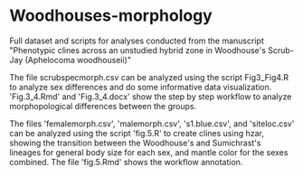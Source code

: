 # Woodhouses-morphology
Full dataset and scripts for analyses conducted from the manuscript "Phenotypic clines across an unstudied hybrid zone in Woodhouse's Scrub-Jay (Aphelocoma woodhouseii)"

The file scrubspecmorph.csv can be analyzed using the script Fig3_Fig4.R to analyze sex differences and do some informative data visualization. 'Fig.3_4.Rmd' and 'Fig.3_4.docx' show the step by step workflow to analyze morphopological differences between the groups.

The files 'femalemorph.csv', 'malemorph.csv', 's1.blue.csv', and 'siteloc.csv' can be analyzed using the script 'fig.5.R' to create clines using hzar, showing the transition between the Woodhouse's and Sumichrast's lineages for general body size for each sex, and mantle color for the sexes combined. The file 'fig.5.Rmd' shows the workflow annotation.

